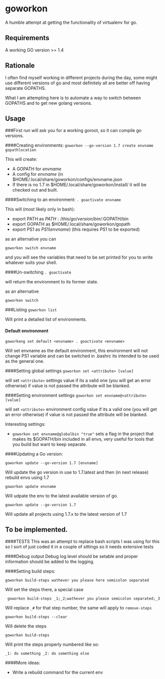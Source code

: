 # goworkon
A humble attempt at getting the functionality of virtualenv for go.

## Requirements
A working GO version >= 1.4

## Rationale
I often find myself working in different projects during the day, some might use different 
versions of go and most definitely all are better off having separate GOPATHS.

What I am attempting here is to automate a way to switch between GOPATHS and
to get new golang versions.

## Usage
###First run will ask you for a working goroot, so it can compile go versions.

####Creating environments:
``
goworkon --go-version 1.7 create envname gopathlocation
``

This will create:

* A GOPATH for *envname* 
* A config for *envname* (in $HOME/.local/share/goworkon/configs/envname.json
* If there is no 1.7 in $HOME/.local/share/goworkon/install/ it will be checked out and built.

####Switching to an environment:
``
. goactivate envname
``

This will (most likely only in bash):

* export PATH as $PATH:/this/go/version/bin/:$GOPATH/bin
* export GOPATH as $HOME/.local/share/goworkon/gopath
* export PS1 as $PS1(envname)$ (this requires PS1 to be exported)

as an alternative you can

``
goworkon switch envname
``

and you will see the variables that need to be set printed for you
to write whatever suits your shell.

####Un-switching
``
. goactivate
``

will return the environment to its former state.

as an alternative 

``
goworkon switch
``

###Listing
``
goworkon list
``

Will print a detailed list of environments.

#### Default environment

``
goworkong set default <envname>
. goactivate <envname>
``

Will set envname as the default environment, this environment will not change
PS1 variable and can be switched in .bashrc its intended to be used as the general one.


####Setting global settings
``
goworkon set <attribute> [value]
``

will set ``<attribute>`` settings value if its a valid one (you will get an error otherwise)
if value is not passed the attribute will be blanked.

####Setting environment settings
``
goworkon set envname@<attribute> [value]
``

will set ``<attribute>`` environment config value if its a valid one (you will get an error otherwise)
if value is not passed the attribute will be blanked.

Interesting settings:

* ``goworkon set envname@globalbin "true"`` sets a flag in the project that makes its $GOPATH/bin included
in all envs, very useful for tools that you build but want to keep separate.


####Updating a Go version:

``
goworkon update --go-version 1.7 [envname]
``

Will update the go version in use to 1.7.latest and then (in next release) rebuild envs using 1.7

``
goworkon update envname
``

Will udpate the env to the latest available version of go.

``
goworkon update --go-version 1.7
``

Will update all projects using 1.7.x to the latest version of 1.7

## To be implemented.

####TESTS
This was an attempt to replace bash scripts I was using for this
so I sort of just coded it in a couple of sittings so it needs
extensive tests

####Debug output
Debug log level should be setable and proper information should be added
to the logging.


####Setting build steps:

``
goworkon build-steps wathever you please here semicolon separated
``

Will set the steps there, a special case

`` 
goworkon build-steps _1;_2;wathever you please semicolon separated;_3
``

Will replace ``_#`` for that step number, the same will apply to ``remove-steps``

``
goworkon build-steps --clear
``

Will delete the steps

``
goworkon build-steps
``

Will print the steps properly numbered like so:

``
_1: do something
_2: do something else
``

####More ideas:

* Write a rebuild command for the current env
